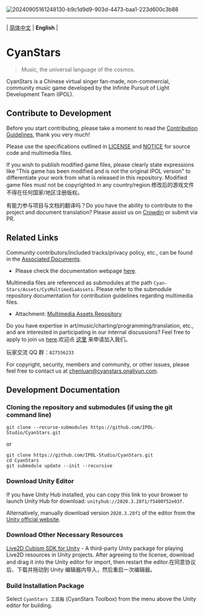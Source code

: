 ![20240905161248130-b9c1d9d9-903d-4473-baa1-223d600c3b88](https://github.com/user-attachments/assets/263705de-58e3-41be-b792-75218b15d8a1)

---

\| [简体中文](README.md) | **English** |

# CyanStars

> Music, the universal language of the cosmos.

CyanStars is a Chinese virtual singer fan-made, non-commercial, community music game developed by the Infinite Pursuit of Light Development Team (IPOL).

## Contribute to Development

Before you start contributing, please take a moment to read the [Contribution Guidelines](CONTRIBUTING.md), thank you very much!

Please use the specifications outlined in [LICENSE](LICENSE) and [NOTICE](NOTICE) for source code and multimedia files.

If you wish to publish modified game files, please clearly state expressions like "This game has been modified and is not the original IPOL version" to differentiate your work from what is released in this repository. Modified game files must not be copyrighted in any country/region.修改后的游戏文件不得在任何国家/地区注册版权。

有能力参与项目与文档的翻译吗？Do you have the ability to contribute to the project and document translation? Please assist us on [Crowdin](https://crowdin.com/project/cyanstars) or submit via PR.

## Related Links

Community contributors/included tracks/privacy policy, etc., can be found in the [Associated Documents](https://ipol-studio.github.io/CyanStars_Docs/).

- Please check the documentation webpage [here](https://ipol-studio.github.io/CyanStars_Docs).

Multimedia files are referenced as submodules at the path `Cyan-Stars/Assets/CysMultimediaAssets`. Please refer to the submodule repository documentation for contribution guidelines regarding multimedia files.

- Attachment: [Multimedia Assets Repository](https://github.com/IPOL-Studio/CyanStarsMultimediaAssets)

Do you have expertise in art/music/charting/programming/translation, etc., and are interested in participating in our internal discussions? Feel free to apply to join us [here](http://chenluan.mikecrm.com/JeKq3DU).欢迎点 [这里](http://chenluan.mikecrm.com/JeKq3DU) 来申请加入我们。

玩家交流 QQ 群：`827556233`

For copyright, security, members and community, or other issues, please feel free to contact us at <chenluan@cyanstars.onaliyun.com>.

## Development Documentation

### Cloning the repository and submodules (if using the git command line)

```
git clone --recurse-submodules https://github.com/IPOL-Studio/CyanStars.git
```

or

```
git clone https://github.com/IPOL-Studio/CyanStars.git
cd CyanStars
git submodule update --init --recursive
```

### Download Unity Editor

If you have Unity Hub installed, you can copy this link to your browser to launch Unity Hub for download: `unityhub://2020.3.28f1/f5400f52e03f`.

Alternatively, manually download version `2020.3.28f1` of the editor from the [Unity official website](https://unity3d.com/get-unity/download/archive).

### Download Other Necessary Resources

[Live2D Cubism SDK for Unity](https://www.live2d.com/zh-CHS/sdk/download/unity/) - A third-party Unity package for playing Live2D resources in Unity projects. After agreeing to the license, download and drag it into the Unity editor for import, then restart the editor.在同意协议后、下载并拖动到 Unity 编辑器内导入，然后重启一次编辑器。

### Build Installation Package

Select `CyanStars 工具箱` (CyanStars Toolbox) from the menu above the Unity editor for building.
